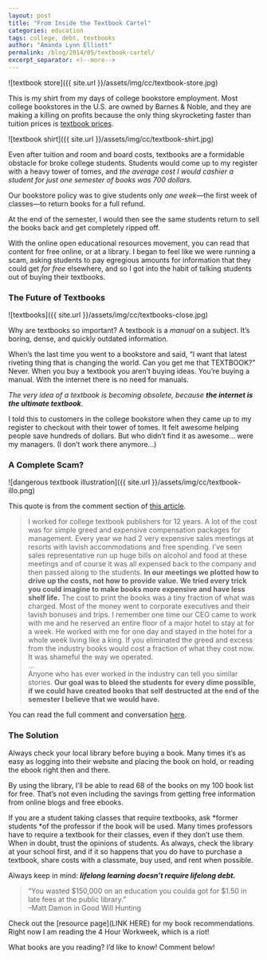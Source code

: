 ```yaml
---
layout: post
title: "From Inside the Textbook Cartel"
categories: education
tags: college, debt, textbooks
author: "Amanda Lynn Elliott"
permalink: /blog/2014/05/textbook-cartel/
excerpt_separator: <!--more-->
---
```


![textbook store]({{ site.url }}/assets/img/cc/textbook-store.jpg)

This is my shirt from my days of college bookstore employment. Most college bookstores in the U.S. are owned by Barnes & Noble, and they are making a killing on profits because the only thing skyrocketing faster than tuition prices is [textbook prices](http://www.huffingtonpost.com/2013/01/04/college-textbook-prices-increase_n_2409153.html).<!--more-->

![textbook shirt]({{ site.url }}/assets/img/cc/textbook-shirt.jpg)

Even after tuition and room and board costs, textbooks are a formidable obstacle for broke college students. Students would come up to my register with a heavy tower of tomes, and *the average cost I would cashier a student for just one semester of books was 700 dollars.*

Our bookstore policy was to give students only *one week*—the first week of classes—to return books for a full refund.

At the end of the semester, I would then see the same students return to sell the books back and get completely ripped off.

With the online open educational resources movement, you can read that content for free online, or at a library. I began to feel like we were running a scam, asking students to pay egregious amounts for information that they could get *for free* elsewhere, and so I got into the habit of talking students out of buying their textbooks.

### The Future of Textbooks

![textbooks]({{ site.url }}/assets/img/cc/textbooks-close.jpg)

Why are textbooks so important? A textbook is a *manual* on a subject. It’s boring, dense, and quickly outdated information.

When’s the last time you went to a bookstore and said, “I want that latest riveting thing that is changing the world. Can you get me that TEXTBOOK?” Never. When you buy a textbook you aren’t buying ideas. You’re buying a manual. With the internet there is no need for manuals.

*The very idea of a textbook is becoming obsolete, because **the internet is the ultimate textbook**.*

I told this to customers in the college bookstore when they came up to my register to checkout with their tower of tomes. It felt awesome helping people save hundreds of dollars. But who didn’t find it as awesome… were my managers. (I don’t work there anymore…)

### A Complete Scam?

![dangerous textbook illustration]({{ site.url }}/assets/img/cc/textbook-illo.png)

This quote is from the comment section of [this article](http://www.huffingtonpost.com/2013/01/04/college-textbook-prices-increase_n_2409153.html).

<blockquote>
I worked for college textbook publishers for 12 years. A lot of the cost was for simple greed and expensive compensation packages for management. Every year we had 2 very expensive sales meetings at resorts with lavish accommodations and free spending. I’ve seen sales representative run up huge bills on alcohol and food at these meetings and of course it was all expensed back to the company and then passed along to the students. <b>In our meetings we plotted how to drive up the costs, not how to provide value. We tried every trick you could imagine to make books more expensive and have less shelf life.</b> The cost to print the books was a tiny fraction of what was charged. Most of the money went to corporate executives and their lavish bonuses and trips. I remember one time our CEO came to work with me and he reserved an entire floor of a major hotel to stay at for a week. He worked with me for one day and stayed in the hotel for a whole week living like a king. If you eliminated the greed and excess from the industry books would cost a fraction of what they cost now. It was shameful the way we operated.<br>
…<br>
Anyone who has ever worked in the industry can tell you similar stories. <b>Our goal was to bleed the students for every dime possible, if we could have created books that self destructed at the end of the semester I believe that we would have.</b>
</blockquote>

You can read the full comment and conversation [here](http://www.huffingtonpost.com/2013/01/04/college-textbook-prices-increase_n_2409153.html#conversation-2409153-220150973).

### The Solution

Always check your local library before buying a book. Many times it’s as easy as logging into their website and placing the book on hold, or reading the ebook right then and there.

By using the library, I’ll be able to read 68 of the books on my 100 book list for free. That’s not even including the savings from getting free information from online blogs and free ebooks.

If you are a student taking classes that require textbooks, ask *former students *of the professor if the book will be used. Many times professors have to require a textbook for their classes, even if they don’t use them. When in doubt, trust the opinions of students. As always, check the library at your school first, and if it so happens that you do have to purchase a textbook, share costs with a classmate, buy used, and rent when possible.

Always keep in mind: ***lifelong learning doesn’t require lifelong debt.***

<blockquote>
“You wasted $150,000 on an education you coulda got for $1.50 in late fees at the public library.”
<footer>–Matt Damon in Good Will Hunting</footer>
</blockquote>

Check out the [resource page](LINK HERE) for my book recommendations. Right now I am reading the 4 Hour Workweek, which is a riot!

What books are you reading? I’d like to know! Comment below!